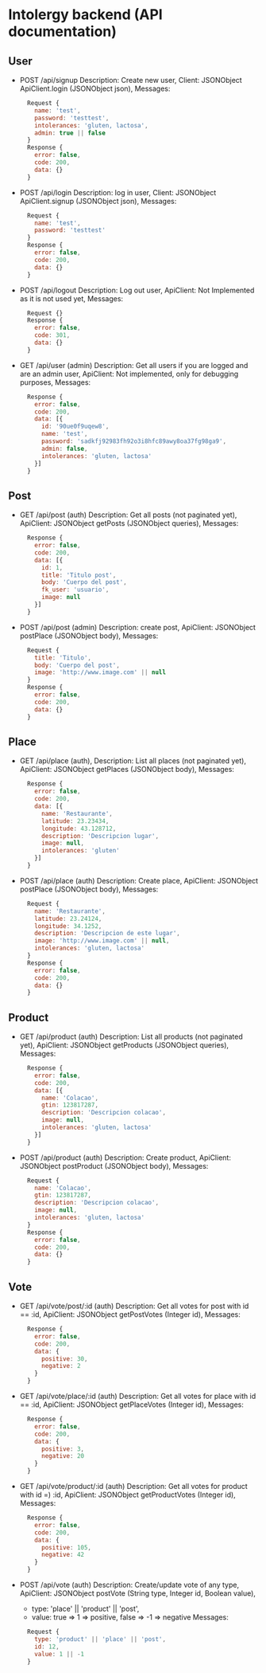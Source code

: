 
# Intolergy backend (API documentation)

## User

+ POST /api/signup
  Description: Create new user,
  Client: JSONObject ApiClient.login (JSONObject json),
  Messages:
    ```js
      Request {
        name: 'test',
        password: 'testtest',
        intolerances: 'gluten, lactosa',
        admin: true || false
      }
      Response {
        error: false,
        code: 200,
        data: {}
      }
    ```

+ POST /api/login
  Description: log in user,
  Client: JSONObject ApiClient.signup (JSONObject json),
  Messages:
    ```js
      Request {
        name: 'test',
        password: 'testtest'
      }
      Response {
        error: false,
        code: 200,
        data: {}
      }
    ```

+ POST /api/logout
  Description: Log out user,
  ApiClient: Not Implemented as it is not used yet,
  Messages:
    ```js
      Request {}
      Response {
        error: false,
        code: 301,
        data: {}
      }
    ```

+ GET /api/user (admin)
  Description: Get all users if you are logged and are an admin user,
  ApiClient: Not implemented, only for debugging purposes,
  Messages:
    ```js
      Response {
        error: false,
        code: 200,
        data: [{
          id: '90ue0f9uqew8',
          name: 'test',
          password: 'sadkfj92983fh92o3i8hfc89awy8oa37fg98ga9',
          admin: false,
          intolerances: 'gluten, lactosa'
        }]
      }
    ```

## Post

+ GET /api/post (auth)
  Description: Get all posts (not paginated yet),
  ApiClient: JSONObject getPosts (JSONObject queries),
  Messages:
    ```js
      Response {
        error: false,
        code: 200,
        data: [{
          id: 1,
          title: 'Titulo post',
          body: 'Cuerpo del post',
          fk_user: 'usuario',
          image: null
        }]
      }
    ```

+ POST /api/post (admin)
  Description: create post,
  ApiClient: JSONObject postPlace (JSONObject body),
  Messages:
    ```js
      Request {
        title: 'Titulo',
        body: 'Cuerpo del post',
        image: 'http://www.image.com' || null
      }
      Response {
        error: false,
        code: 200,
        data: {}
      }
    ```

## Place

+ GET /api/place (auth),
  Description: List all places (not paginated yet),
  ApiClient: JSONObject getPlaces (JSONObject body),
  Messages:
    ```js
      Response {
        error: false,
        code: 200,
        data: [{
          name: 'Restaurante',
          latitude: 23.23434,
          longitude: 43.128712,
          description: 'Descripcion lugar',
          image: null,
          intolerances: 'gluten'
        }]
      }
    ```

+ POST /api/place (auth)
  Description: Create place,
  ApiClient: JSONObject postPlace (JSONObject body),
  Messages:
    ```js
      Request {
        name: 'Restaurante',
        latitude: 23.24124,
        longitude: 34.1252,
        description: 'Descripcion de este lugar',
        image: 'http://www.image.com' || null,
        intolerances: 'gluten, lactosa'
      }
      Response {
        error: false,
        code: 200,
        data: {}
      }
    ```

## Product

+ GET /api/product (auth)
  Description: List all products (not paginated yet),
  ApiClient: JSONObject getProducts (JSONObject queries),
  Messages:
    ```js
      Response {
        error: false,
        code: 200,
        data: [{
          name: 'Colacao',
          gtin: 123817287,
          description: 'Descripcion colacao',
          image: null,
          intolerances: 'gluten, lactosa'
        }]
      }
    ```

+ POST /api/product (auth)
  Description: Create product,
  ApiClient: JSONObject postProduct (JSONObject body),
  Messages:
    ```js
      Request {
        name: 'Colacao',
        gtin: 123817287,
        description: 'Descripcion colacao',
        image: null,
        intolerances: 'gluten, lactosa'
      }
      Response {
        error: false,
        code: 200,
        data: {}
      }
    ```

## Vote

+ GET /api/vote/post/:id (auth)
  Description: Get all votes for post with id == :id,
  ApiClient: JSONObject getPostVotes (Integer id),
  Messages:
    ```js
      Response {
        error: false,
        code: 200,
        data: {
          positive: 30,
          negative: 2
        }
      }
    ```

+ GET /api/vote/place/:id (auth)
  Description: Get all votes for place with id == :id,
  ApiClient: JSONObject getPlaceVotes (Integer id),
  Messages:
    ```js
      Response {
        error: false,
        code: 200,
        data: {
          positive: 3,
          negative: 20
        }
      }
    ```

+ GET /api/vote/product/:id (auth)
  Description: Get all votes for product with id =) :id,
  ApiClient: JSONObject getProductVotes (Integer id),
  Messages:
    ```js
      Response {
        error: false,
        code: 200,
        data: {
          positive: 105,
          negative: 42
        }
      }
    ```

+ POST /api/vote (auth)
  Description: Create/update vote of any type,
  ApiClient: JSONObject postVote (String type, Integer id, Boolean value),
    - type: 'place' || 'product' || 'post',
    - value: true => 1 => positive, false => -1 => negative
  Messages:
    ```js
      Request {
        type: 'product' || 'place' || 'post',
        id: 12,
        value: 1 || -1
      }
    ```

